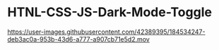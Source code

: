 # HTNL-CSS-JS-Dark-Mode-Toggle



https://user-images.githubusercontent.com/42389395/184534247-deb3ac0a-953b-43d6-a777-a907cb71e5d2.mov

